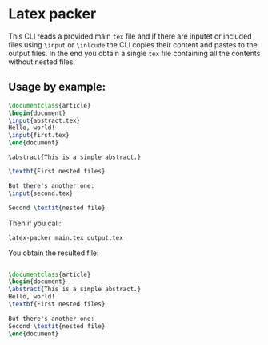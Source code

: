 # Latex packer
This CLI reads a provided main `tex` file and if there are inputet or included
files using `\input` or `\inlcude` the CLI copies their content and pastes to
the output files. In the end you obtain a single `tex` file containing all the
contents without nested files.

## Usage by example:
```main.tex
\documentclass{article}
\begin{document}
\input{abstract.tex}
Hello, world!
\input{first.tex}
\end{document}
```

```
\abstract{This is a simple abstract.}
```

```first.tex
\textbf{First nested files}

But there's another one:
\input{second.tex}
```

```second.tex
Second \textit{nested file}
```

Then if you call:
```shell
latex-packer main.tex output.tex
```

You obtain the resulted file:
```output.tex

\documentclass{article}
\begin{document}
\abstract{This is a simple abstract.}
Hello, world!
\textbf{First nested files}

But there's another one:
Second \textit{nested file}
\end{document}
```
